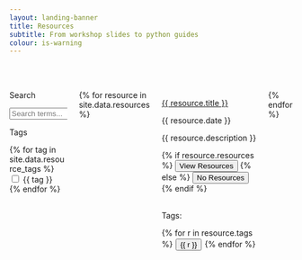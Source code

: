 ```yaml
---
layout: landing-banner
title: Resources
subtitle: From workshop slides to python guides
colour: is-warning
---
```


<br><br>
<div class="content">
<div class="container is-fluid">
    <div class='columns'>
        <div class='column is-3'>
            <div class="field is-horizontal is-left">
                <div class = "field-label is-normal is-left">
                    <label class = "label" for="searchBox">Search</label>
                </div>
                <div class = "field-body">
                    <div class = "field">
                    <p class = "control is-pulled-left">
                        <input class="input" id="searchBox" type = "text" placeholder="Search terms...">
                    </p>
                    </div>
                </div>
            </div>
            <p>Tags</p>
            {% for tag in site.data.resource_tags %}
            <div class = "row" >
            <label class="checkbox">
                <input type="checkbox" class="resource-tag"> {{ tag }}
            </label>
            </div>
            {% endfor %}
        </div>
        <div class='column is-9'>
            <div class='columns is-multiline is-centered'>
                {% for resource in site.data.resources %}
                <div class='column is-4 search'>
                    <div class='card'>
                        <div class='card-content'>
                            <a href="{{ resource.resources }}" target="_blank">
                                <p class='title is-5'>{{ resource.title }}</p>
                            </a>
                            <p class='subtitle is-6'>{{ resource.date }}</p>
                            <div class='content'>
                                <p>{{ resource.description }}</p>
                            </div>
                            <!--resources button-->
                            {% if resource.resources %}
                                <a href="{{ resource.resources }}" target="_blank">
                                <button  class="button is-info">
                                    <span>View Resources</span>
                                </button></a>
                            {% else %}
                            <button class="button is-disabled">
                                <span>No Resources</span>
                            </button>
                            {% endif %}
                            <!--end button-->
                            <br>
                            <br>
                            <p>Tags:</p>
                            <div class='c-footer'>
                                {% for r in resource.tags %}
                                    <button class='button is-small' style='margin: 1%;'>{{ r }}</button>
                                {% endfor %}
                                <!--{{ resource.tags }}-->
                            </div>
                        </div>
                    </div>
                </div>
                {% endfor %}
            </div>
        </div>
    </div>
</div>
</div>
<link rel="stylesheet" href="/assets/css/paginate.css">

<script>

let resources = document.getElementsByClassName('search')
let search_box = document.getElementById('searchBox');
search_box.setAttribute("onkeyup","filter_search()")

function filter_search(word) {
    word = search_box.value;
    if (word == "") {

        for (let resource of resources) {
            resource.style.display = "";
        }

    } else {

        word = word.toLowerCase();
        for (let resource of resources) {
            let str = resource.getElementsByClassName('title')[0].innerText;
            str = str.toLowerCase();
            let pos = str.search(word);
            if (pos == -1) {
                resource.style.display = "none";
            }
        }
    } 
}

function tags_are_checked(checkboxes, tags) {
    for (let checkbox of checkboxes) {
        if (checkbox.checked) {
            checkbox_text = checkbox.parentElement.innerText;
            checkbox_text = checkbox_text.substring(1,);
            if (tags.search(checkbox_text) != -1) {
                return true;
            } 
        }
    }
    return false;
}

function no_boxes_checked(checkboxes) {
    for (let checkbox of checkboxes) {
        if (checkbox.checked) {
            return false;
        }
    }
    return true;
}


let checkboxes = document.getElementsByClassName('resource-tag');
for (let checkbox of checkboxes) {
    checkbox.onclick = function() {

        // Reset checkboxes if all unticked
        if (no_boxes_checked(checkboxes)) {
            console.log('hey')
            for (let resource of resources) {
                resource.style.display = "";
            }
        } else {

            //For each resource card check if tags belong to set of ticked checkboxes
            for (let resource of resources) {
                    let tags = resource.getElementsByClassName('c-footer')[0].innerText;
                    if (tags_are_checked(checkboxes,tags)) {
                        resource.style.display = "";
                    } else {
                        resource.style.display = "none";
                    }
            }
        }
    }
}
</script>

